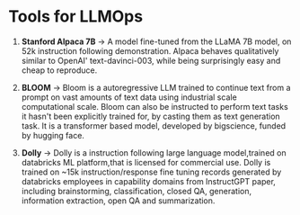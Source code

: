 
# **Tools for LLMOps**

1. **Stanford Alpaca 7B** -> A model fine-tuned from the LLaMA 7B model, on 52k instruction following demonstration. Alpaca behaves qualitatively similar to OpenAI' text-davinci-003, while being surprisingly easy and cheap to reproduce.

2. **BLOOM** ->  Bloom is a autoregressive LLM trained to continue text from a prompt on vast amounts of text data using industrial scale computational scale. Bloom can also be instructed to perform text tasks it hasn't been explicitly trained for, by casting them as text generation task. It is a transformer based model, developed by bigscience, funded by hugging face. 

3. **Dolly** -> Dolly is a instruction following large language model,trained on databricks ML platform,that is licensed for commercial use. Dolly is trained on ~15k instruction/response fine tuning records generated by databricks employees in capability domains from InstructGPT paper, including brainstorming, classification, closed QA, generation, information extraction, open QA and summarization. 

